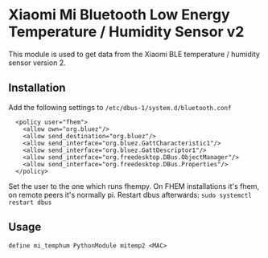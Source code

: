 
# Xiaomi Mi Bluetooth Low Energy Temperature / Humidity Sensor v2
This module is used to get data from the Xiaomi BLE temperature / humidity sensor version 2.

## Installation
Add the following settings to `/etc/dbus-1/system.d/bluetooth.conf`
```
  <policy user="fhem">
    <allow own="org.bluez"/>
    <allow send_destination="org.bluez"/>
    <allow send_interface="org.bluez.GattCharacteristic1"/>
    <allow send_interface="org.bluez.GattDescriptor1"/>
    <allow send_interface="org.freedesktop.DBus.ObjectManager"/>
    <allow send_interface="org.freedesktop.DBus.Properties"/>
  </policy>
```
Set the user to the one which runs fhempy. On FHEM installations it's fhem, on remote peers it's normally pi.
Restart dbus afterwards: `sudo systemctl restart dbus`

## Usage
```
define mi_temphum PythonModule mitemp2 <MAC>
```